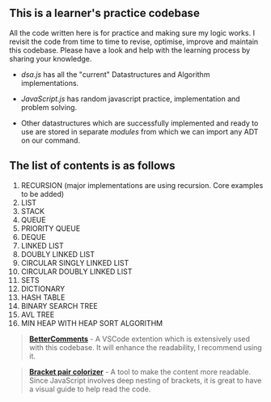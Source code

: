 ## This is a learner's practice codebase

All the code written here is for practice and making sure my logic works. I revisit the code from time to time to revise, optimise, improve and maintain this codebase. Please have a look and help with the learning process by sharing your knowledge.

* *dsa.js* has all the "current" Datastructures and Algorithm implementations.

* *JavaScript.js* has random javascript practice, implementation and problem solving.

* Other datastructures which are successfully implemented and ready to use are stored in separate *modules* from which we can import any ADT on our command.

## The list of contents is as follows
1. RECURSION (major implementations are using recursion. Core examples to be added)
1. LIST 
1. STACK
1. QUEUE
1. PRIORITY QUEUE
1. DEQUE
1. LINKED LIST
1. DOUBLY LINKED LIST
1. CIRCULAR SINGLY LINKED LIST
1. CIRCULAR DOUBLY LINKED LIST
1. SETS
1. DICTIONARY
1. HASH TABLE
1. BINARY SEARCH TREE
1. AVL TREE
1. MIN HEAP WITH HEAP SORT ALGORITHM

>[**BetterComments**](https://marketplace.visualstudio.com/items?itemName=aaron-bond.better-comments) - A VSCode extention which is extensively used with this codebase. It will enhance the readability, I recommend using it.

>[**Bracket pair colorizer**](https://marketplace.visualstudio.com/items?itemName=CoenraadS.bracket-pair-colorizer) - A tool to make the content more readable. Since JavaScript involves deep nesting of brackets, it is great to have a visual guide to help read the code.
